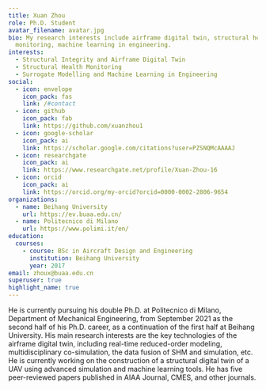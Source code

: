 ```yaml
---
title: Xuan Zhou
role: Ph.D. Student
avatar_filename: avatar.jpg
bio: My research interests include airframe digital twin, structural health
  monitoring, machine learning in engineering.
interests:
  - Structural Integrity and Airframe Digital Twin
  - Structural Health Monitoring
  - Surrogate Modelling and Machine Learning in Engineering
social:
  - icon: envelope
    icon_pack: fas
    link: /#contact
  - icon: github
    icon_pack: fab
    link: https://github.com/xuanzhou1
  - icon: google-scholar
    icon_pack: ai
    link: https://scholar.google.com/citations?user=PZSNQMcAAAAJ
  - icon: researchgate
    icon_pack: ai
    link: https://www.researchgate.net/profile/Xuan-Zhou-16
  - icon: orcid
    icon_pack: ai
    link: https://orcid.org/my-orcid?orcid=0000-0002-2806-9654
organizations:
  - name: Beihang University
    url: https://ev.buaa.edu.cn/
  - name: Politecnico di Milano
    url: https://www.polimi.it/en/
education:
  courses:
    - course: BSc in Aircraft Design and Engineering
      institution: Beihang University
      year: 2017
email: zhoux@buaa.edu.cn
superuser: true
highlight_name: true
---
```

He is currently pursuing his double Ph.D. at Politecnico di Milano, Department of Mechanical Engineering, from September 2021 as the second half of his Ph.D. career, as a continuation of the first half at Beihang University. His main research interests are the key technologies of the airframe digital twin, including real-time reduced-order modeling, multidisciplinary co-simulation, the data fusion of SHM and simulation, etc. He is currently working on the construction of a structural digital twin of a UAV using advanced simulation and machine learning tools. He has five peer-reviewed papers published in AIAA Journal, CMES, and other journals.

<!-- {{< icon name="download" pack="fas" >}} Download my {{< staticref "uploads/demo_resume.pdf" "newtab" >}}resumé{{< /staticref >}}-->
